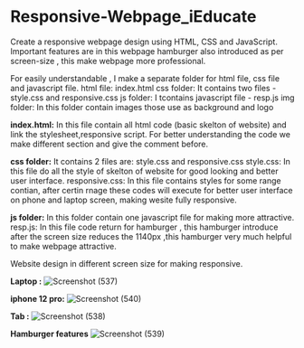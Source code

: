 # Responsive-Webpage_iEducate
Create a responsive webpage design using HTML, CSS and JavaScript. 
Important features are in this webpage hamburger also introduced as per screen-size , this make webpage more professional.

For easily understandable , I make a separate folder for html file, css file and javascript file.
html file: index.html
css folder: It contains two files - style.css and responsive.css
js folder: I tcontains javascript file - resp.js
img folder: In this folder contain images those use as background and logo

**index.html:** In this file contain all html code (basic skelton of website) and link the stylesheet,responsive script. For better understanding the code we make different section and give the comment before.

**css folder:** It contains 2 files are: style.css and responsive.css
style.css: In this file do all the style of skelton of website for good looking and better user interface.
responsive.css: In this file contains styles for some range contian, after certin rnage these codes will execute for better user interface on phone and laptop screen, making wesite fully responsive.

**js folder:** In this folder contain one javascript file for making more attractive.
resp.js: In this file code return for hamburger , this hamburger introduce after the screen size reduces the 1140px ,this hamburger very much helpful to make webpage attractive.

Website design in different screen size for making responsive.

**Laptop :**
![Screenshot (537)](https://user-images.githubusercontent.com/94066893/196499301-0a31770b-e24e-44fd-9c24-2d6bf9c9322a.png)


**iphone 12 pro:**
![Screenshot (540)](https://user-images.githubusercontent.com/94066893/196499504-13c8e460-ac8b-4b14-aeeb-915310a72f20.png)


**Tab :**
![Screenshot (538)](https://user-images.githubusercontent.com/94066893/196499617-c1b45758-0072-40d5-8a84-bdbdad142cc7.png)


**Hamburger features**
![Screenshot (539)](https://user-images.githubusercontent.com/94066893/196499724-0da24d28-eecd-4b31-b34d-4c60b48fa96b.png)
